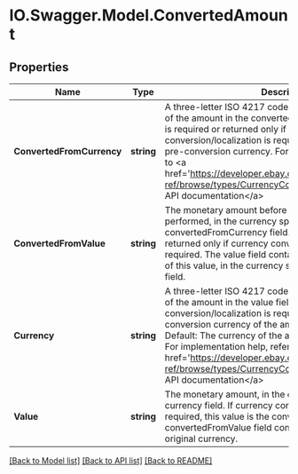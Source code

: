 # IO.Swagger.Model.ConvertedAmount
## Properties

Name | Type | Description | Notes
------------ | ------------- | ------------- | -------------
**ConvertedFromCurrency** | **string** | A three-letter ISO 4217 code that indicates the currency of the amount in the convertedFromValue field. This value is required or returned only if currency conversion/localization is required, and represents the pre-conversion currency. For implementation help, refer to &lt;a href&#x3D;&#39;https://developer.ebay.com/devzone/rest/api-ref/browse/types/CurrencyCodeEnum.html&#39;&gt;eBay API documentation&lt;/a&gt; | [optional] 
**ConvertedFromValue** | **string** | The monetary amount before any conversion is performed, in the currency specified by the convertedFromCurrency field. This value is required or returned only if currency conversion/localization is required. The value field contains the converted amount of this value, in the currency specified by the currency field. | [optional] 
**Currency** | **string** | A three-letter ISO 4217 code that indicates the currency of the amount in the value field. If currency conversion/localization is required, this is the post-conversion currency of the amount in the value field. Default: The currency of the authenticated user&#39;s country. For implementation help, refer to &lt;a href&#x3D;&#39;https://developer.ebay.com/devzone/rest/api-ref/browse/types/CurrencyCodeEnum.html&#39;&gt;eBay API documentation&lt;/a&gt; | [optional] 
**Value** | **string** | The monetary amount, in the currency specified by the currency field. If currency conversion/localization is required, this value is the converted amount, and the convertedFromValue field contains the amount in the original currency. | [optional] 

[[Back to Model list]](../README.md#documentation-for-models) [[Back to API list]](../README.md#documentation-for-api-endpoints) [[Back to README]](../README.md)


